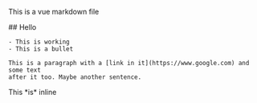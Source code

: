 This is a vue markdown file

<TestInSlot>
  <MarkdownBlock>
    ## Hello

    - This is working
    - This is a bullet

    This is a paragraph with a [link in it](https://www.google.com) and some text
    after it too. Maybe another sentence.
  </MarkdownBlock>
  <p>
    <MarkdownInline>
      This *is* inline
    </MarkdownInline>
  </p>
</TestInSlot>

<script setup>
  import TestInSlot from "./TestInSlot.vue";
</script>